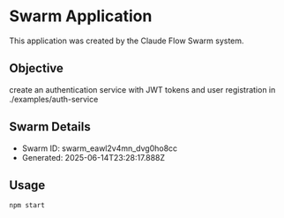 # Swarm Application

This application was created by the Claude Flow Swarm system.

## Objective

create an authentication service with JWT tokens and user registration in ./examples/auth-service

## Swarm Details

- Swarm ID: swarm_eawl2v4mn_dvg0ho8cc
- Generated: 2025-06-14T23:28:17.888Z

## Usage

```bash
npm start
```
